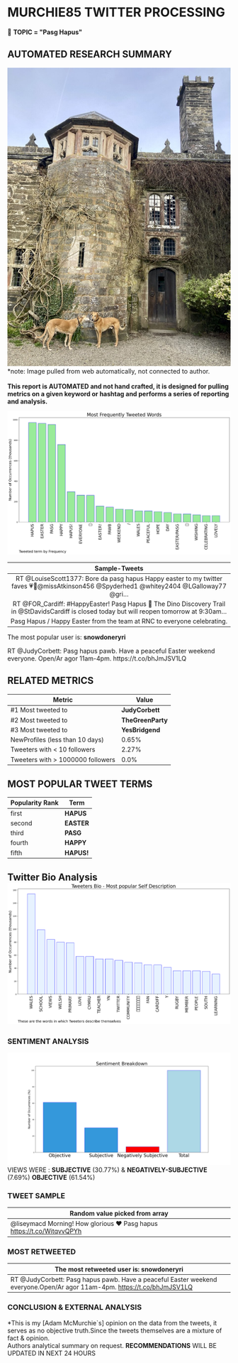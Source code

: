 # MURCHIE85 TWITTER PROCESSING 
&#x1F34E; **TOPIC = "Pasg Hapus"**

## AUTOMATED RESEARCH SUMMARY

![image](assets/2023-04-09hashtagImage.png)*note: Image pulled from web automatically, not connected to author.
<br></br>
<b> This report is AUTOMATED and not hand crafted, it is designed for pulling metrics on a given keyword or hashtag and performs a series of reporting and analysis.</b>



![image](assets/2023-04-09TWEETS.png)



|                **Sample-Tweets**        |
| :-------------: |
| RT @LouiseScott1377: Bore da pasg hapus Happy easter to my twitter faves 💗🐣@missAtkinson456 @Spyderhed1 @whitey2404 @LGalloway77 @gri… |
| RT @FOR_Cardiff: #HappyEaster! Pasg Hapus 🐣 The Dino Discovery Trail in @StDavidsCardiff is closed today but will reopen tomorrow at 9:30am… |
| Pasg Hapus / Happy Easter from the team at RNC to everyone celebrating. |

The most popular user is: **snowdoneryri**
<div class="alert alert-block alert-danger"> RT @JudyCorbett: Pasg hapus pawb. Have a peaceful Easter weekend everyone.
Open/Ar agor 11am-4pm. https://t.co/bhJmJSV1LQ</div>

## RELATED METRICS<br>
| Metric | Value |
| ------------- | ------------- |
| #1 Most tweeted to  | **JudyCorbett** |
| #2 Most tweeted to  | **TheGreenParty** |
| #3 Most tweeted to  | **YesBridgend** |
| NewProfiles (less than 10 days) | 0.65%  |
| Tweeters with < 10 followers  | 2.27%|
| Tweeters with > 1000000 followers  | 0.0%  |



## MOST POPULAR TWEET TERMS 


| Popularity Rank  | Term |
| ------------- | ------------- |
| first  | **HAPUS**  |
| second  | **EASTER**  |
| third  | **PASG** |
| fourth  | **HAPPY**  |
| fifth  | **HAPUS!**  |


## Twitter Bio Analysis![image](assets/2023-04-09BIO.png)
### SENTIMENT ANALYSIS
![image](assets/2023-04-09sentiment.png)
VIEWS WERE : **SUBJECTIVE**  (30.77%) & **NEGATIVELY-SUBJECTIVE** (7.69%) **OBJECTIVE** (61.54%)

### TWEET SAMPLE 
| Random value picked from array |
| ------------- |
|@liseymacd Morning! How glorious ❤️ Pasg hapus https://t.co/WitqvvQPYh |

### MOST RETWEETED 

| The most retweeted user is: **snowdoneryri**  |
| ------------- |
| RT @JudyCorbett: Pasg hapus pawb. Have a peaceful Easter weekend everyone.Open/Ar agor 11am-4pm. https://t.co/bhJmJSV1LQ |

### CONCLUSION & EXTERNAL ANALYSIS

*This is my [Adam McMurchie`s] opinion on the data from the tweets, it serves as no objective truth.Since the tweets themselves are a mixture of fact & opinion.<br>
Authors analytical summary on request.
**RECOMMENDATIONS** WILL BE UPDATED IN NEXT  24 HOURS <br>